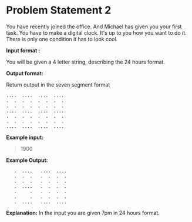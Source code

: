 # Problem Statement 2

You have recently joined the office. And Michael has given you your first task. You have to make a digital clock. It's up to you how you want to do it. There is only one condition it has to look cool.


**Input format :**

You will be given a 4 letter string, describing the 24 hours format.

**Output format:**

Return output in the seven segment format

    ....  ....  ....  ....
    .  .  .  .  .  .  .  .
    .  .  .  .  .  .  .  .
    ....  ....  ....  ....
    .  .  .  .  .  .  .  .
    .  .  .  .  .  .  .  .
    ....  ....  ....  ....

**Example input:**

> 1900

**Example Output:** 

       .  ....   ....  ....
       .  .  .   .  .  .  .
       .  .  .   .  .  .  .
       .  ....   .  .  .  .
       .     .   .  .  .  .
       .     .   .  .  .  .
       .  ....   ....  ....  

**Explanation:**
In the input you are given 7pm in 24 hours format.
